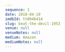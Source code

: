 ```yaml
---
sequence: 1
date: 2018-04-19
imdbId: tt0046414
slug: beat-the-devil-1953
venue: null
venueNotes: null
medium: Amazon
mediumNotes: null
---
```


